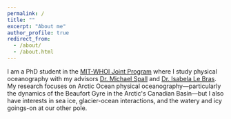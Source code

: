 ```yaml
---
permalink: /
title: ""
excerpt: "About me"
author_profile: true
redirect_from: 
  - /about/
  - /about.html
---
```


I am a PhD student in the [MIT-WHOI Joint Program](https://mit.whoi.edu/) where I study physical oceanography with my advisors [Dr. Michael Spall](https://www2.whoi.edu/staff/mspall/) and [Dr. Isabela Le Bras](https://ilebras.github.io/). My research focuses on Arctic Ocean physical oceanography—particularly the dynamics of the Beaufort Gyre in the Arctic's Canadian Basin—but I also have interests in sea ice, glacier-ocean interactions, and the watery and icy goings-on at our other pole.
